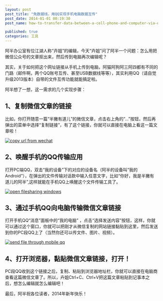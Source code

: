 ```yaml
---
layout: post
post_title: "免数据线，用QQ实现手机电脑数据互传"
post_date: 2014-01-01 00:19:30
post_name: how-to-transfer-data-between-a-cell-phone-and-computer-via-qq

published: true
categories: 工具
---
```


阿半办公室有位江湖人称“卉姐”的编辑，今天“卉姐”问了阿半一个问题：怎么用把微信公众号的文章抠出来，然后传到电脑再次编辑呢？

其实，关于如何把这个网址链接从手机上传到电脑，阿猫阿狗阿三阿四都有不同的门路（邮件啊，两个QQ账号互传、甚至USB数据线等等），其实利用QQ（请自觉升级2013版本）自带的文件互传功能就能搞定啦。

阿半想了一想，这一需求的几个实现步骤：

## 1、复制微信文章的链接

比如，你打开随意一篇“半撇有道儿”的微信文章，点击右上角的“…”按钮，然后再弹出的菜单中选择“复制链接”，有了这个链接，你就可以直接在电脑上看这一篇文章啦！

[![copy url from wechat](http://7arnhx.com1.z0.glb.clouddn.com/wp-content/uploads/2013/12/copy-url-from-wechat.png)](http://7arnhx.com1.z0.glb.clouddn.com/wp-content/uploads/2013/12/copy-url-from-wechat.png)

## 2、唤醒手机的QQ传输应用

打开PC端QQ，双击“我的设备”下的对应的设备名（阿半的设备叫“我的Android”），在弹出的文件传输对话款中输入任意文字，比如“你好，我是半撇有道儿的阿半”,这样就能在手机QQ上唤醒这个文件传输工具了。

[![open filesharing windows](http://7arnhx.com1.z0.glb.clouddn.com/wp-content/uploads/2013/12/open-filesharing-windows.jpg)](http://7arnhx.com1.z0.glb.clouddn.com/wp-content/uploads/2013/12/open-filesharing-windows.jpg)

## 3、通过手机QQ向电脑传输微信文章链接

打开手机QQ“消息”面板中的“我的电脑” ，点击“选择发送内容”按钮，这样，你就可以通过这个窗口，你就可以把刚才从微信复制的网站链接黏贴到这里，然后发送到你的PC段QQ上了（当然你还可以传文件、图片、视频）。

[![send file through mobile qq](http://7arnhx.com1.z0.glb.clouddn.com/wp-content/uploads/2014/01/send-file-through-mobile-qq.png)](http://7arnhx.com1.z0.glb.clouddn.com/wp-content/uploads/2014/01/send-file-through-mobile-qq.png)

## 4、打开浏览器，黏贴微信文章链接，打开！

PC段QQ收到这个链接之后，复制、粘贴到浏览器地址栏，你就可以直接在电脑商查看这篇微信文章了。所以，卉姐Ctrl+C、Ctrl+V把这篇文章粘贴到记事本之后，想怎么编辑就怎么编辑吧！

最后，阿半祝各位读者，2014年新年快乐！